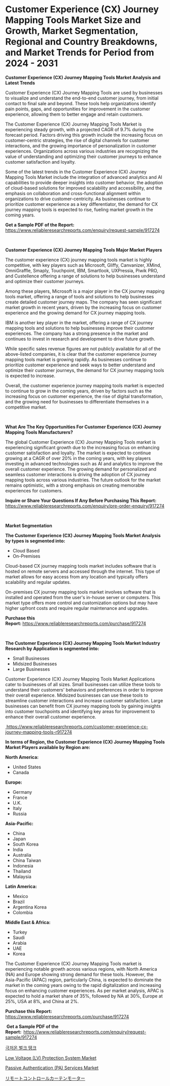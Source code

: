 <p><h1>Customer Experience (CX) Journey Mapping Tools Market Size and Growth, Market Segmentation, Regional and Country Breakdowns, and Market Trends for Period from 2024 -  2031</h1></p><p><strong>Customer Experience (CX) Journey Mapping Tools Market Analysis and Latest Trends</strong></p>
<p><p>Customer Experience (CX) Journey Mapping Tools are used by businesses to visualize and understand the end-to-end customer journey, from initial contact to final sale and beyond. These tools help organizations identify pain points, gaps, and opportunities for improvement in the customer experience, allowing them to better engage and retain customers.</p><p>The Customer Experience (CX) Journey Mapping Tools Market is experiencing steady growth, with a projected CAGR of 9.7% during the forecast period. Factors driving this growth include the increasing focus on customer-centric strategies, the rise of digital channels for customer interactions, and the growing importance of personalization in customer experiences. Organizations across various industries are recognizing the value of understanding and optimizing their customer journeys to enhance customer satisfaction and loyalty.</p><p>Some of the latest trends in the Customer Experience (CX) Journey Mapping Tools Market include the integration of advanced analytics and AI capabilities to provide deeper insights into customer behavior, the adoption of cloud-based solutions for improved scalability and accessibility, and the emphasis on collaboration and cross-functional alignment within organizations to drive customer-centricity. As businesses continue to prioritize customer experience as a key differentiator, the demand for CX journey mapping tools is expected to rise, fueling market growth in the coming years.</p></p>
<p><strong>Get a Sample PDF of the Report:&nbsp;</strong> <a href="https://www.reliableresearchreports.com/enquiry/request-sample/917274">https://www.reliableresearchreports.com/enquiry/request-sample/917274</a></p>
<p>&nbsp;</p>
<p><strong>Customer Experience (CX) Journey Mapping Tools Major Market Players</strong></p>
<p><p>The customer experience (CX) journey mapping tools market is highly competitive, with key players such as Microsoft, Gliffy, Canvanizer, XMind, OmniGraffle, Smaply, Touchpoint, IBM, Smartlook, UXPressia, Piwik PRO, and Custellence offering a range of solutions to help businesses understand and optimize their customer journeys.</p><p>Among these players, Microsoft is a major player in the CX journey mapping tools market, offering a range of tools and solutions to help businesses create detailed customer journey maps. The company has seen significant market growth in recent years, driven by the increasing focus on customer experience and the growing demand for CX journey mapping tools.</p><p>IBM is another key player in the market, offering a range of CX journey mapping tools and solutions to help businesses improve their customer experiences. The company has a strong presence in the market and continues to invest in research and development to drive future growth.</p><p>While specific sales revenue figures are not publicly available for all of the above-listed companies, it is clear that the customer experience journey mapping tools market is growing rapidly. As businesses continue to prioritize customer experience and seek ways to better understand and optimize their customer journeys, the demand for CX journey mapping tools is expected to increase.</p><p>Overall, the customer experience journey mapping tools market is expected to continue to grow in the coming years, driven by factors such as the increasing focus on customer experience, the rise of digital transformation, and the growing need for businesses to differentiate themselves in a competitive market.</p></p>
<p>&nbsp;</p>
<p><strong>What Are The Key Opportunities For Customer Experience (CX) Journey Mapping Tools Manufacturers?</strong></p>
<p><p>The global Customer Experience (CX) Journey Mapping Tools market is experiencing significant growth due to the increasing focus on enhancing customer satisfaction and loyalty. The market is expected to continue growing at a CAGR of over 20% in the coming years, with key players investing in advanced technologies such as AI and analytics to improve the overall customer experience. The growing demand for personalized and seamless customer interactions is driving the adoption of CX journey mapping tools across various industries. The future outlook for the market remains optimistic, with a strong emphasis on creating memorable experiences for customers.</p></p>
<p><strong>Inquire or Share Your Questions If Any Before Purchasing This Report:</strong> <a href="https://www.reliableresearchreports.com/enquiry/pre-order-enquiry/917274">https://www.reliableresearchreports.com/enquiry/pre-order-enquiry/917274</a></p>
<p>&nbsp;</p>
<p><strong>Market Segmentation</strong></p>
<p><strong>The Customer Experience (CX) Journey Mapping Tools Market Analysis by types is segmented into:</strong></p>
<p><ul><li>Cloud Based</li><li>On-Premises</li></ul></p>
<p><p>Cloud-based CX journey mapping tools market includes software that is hosted on remote servers and accessed through the internet. This type of market allows for easy access from any location and typically offers scalability and regular updates.</p><p>On-premises CX journey mapping tools market involves software that is installed and operated from the user's in-house server or computers. This market type offers more control and customization options but may have higher upfront costs and require regular maintenance and upgrades.</p></p>
<p><strong>Purchase this Report:&nbsp;</strong><a href="https://www.reliableresearchreports.com/purchase/917274">https://www.reliableresearchreports.com/purchase/917274</a></p>
<p>&nbsp;</p>
<p><strong>The Customer Experience (CX) Journey Mapping Tools Market Industry Research by Application is segmented into:</strong></p>
<p><ul><li>Small Businesses</li><li>Midsized Businesses</li><li>Large Businesses</li></ul></p>
<p><p>Customer Experience (CX) Journey Mapping Tools Market Applications cater to businesses of all sizes. Small businesses can utilize these tools to understand their customers' behaviors and preferences in order to improve their overall experience. Midsized businesses can use these tools to streamline customer interactions and increase customer satisfaction. Large businesses can benefit from CX journey mapping tools by gaining insights into customer touchpoints and identifying key areas for improvement to enhance their overall customer experience.</p></p>
<p><a href="https://www.reliableresearchreports.com/customer-experience-cx-journey-mapping-tools-r917274">&nbsp;https://www.reliableresearchreports.com/customer-experience-cx-journey-mapping-tools-r917274</a></p>
<p><strong>In terms of Region, the Customer Experience (CX) Journey Mapping Tools Market Players available by Region are:</strong></p>
<p>
    <p> <strong> North America: </strong>
        <ul>
            <li>United States</li>
            <li>Canada</li>
        </ul>
        </p> 
    <p> <strong> Europe: </strong>
        <ul>
            <li>Germany</li>
            <li>France</li>
            <li>U.K.</li>
            <li>Italy</li>
            <li>Russia</li>
        </ul>
        </p> 
    <p> <strong> Asia-Pacific: </strong>
        <ul>
            <li>China</li>
            <li>Japan</li>
            <li>South Korea</li>
            <li>India</li>
            <li>Australia</li>
            <li>China Taiwan</li>
            <li>Indonesia</li>
            <li>Thailand</li>
            <li>Malaysia</li>
        </ul>
        </p> 
    <p> <strong> Latin America: </strong>
        <ul>
            <li>Mexico</li>
            <li>Brazil</li>
            <li>Argentina Korea</li>
            <li>Colombia</li>
        </ul>
        </p> 
    <p> <strong> Middle East & Africa: </strong>
        <ul>
            <li>Turkey</li>
            <li>Saudi</li>
            <li>Arabia</li>
            <li>UAE</li>
            <li>Korea</li>
        </ul>
    </p>
    </p>
<p><p>The Customer Experience (CX) Journey Mapping Tools market is experiencing notable growth across various regions, with North America (NA) and Europe showing strong demand for these tools. However, the Asia-Pacific (APAC) region, particularly China, is expected to dominate the market in the coming years owing to the rapid digitalization and increasing focus on enhancing customer experiences. As per market analysis, APAC is expected to hold a market share of 35%, followed by NA at 30%, Europe at 25%, USA at 8%, and China at 2%.</p></p>
<p><strong>Purchase this Report: </strong><a href="https://www.reliableresearchreports.com/purchase/917274">https://www.reliableresearchreports.com/purchase/917274</a></p>
<p>&nbsp;<strong>Get a Sample PDF of the Report:&nbsp;&nbsp;</strong><a href="https://www.reliableresearchreports.com/enquiry/request-sample/917274">https://www.reliableresearchreports.com/enquiry/request-sample/917274</a></p>
<p><strong></strong></p>
<p><p><a href="https://medium.com/@albinbrakus2023/%ED%81%AC%EB%A6%AC%EC%98%A4%EC%A0%9C%EB%8B%89-%EB%8C%80%EB%9F%89-%ED%83%B1%ED%81%AC-%EC%8B%9C%EC%9E%A5-%EA%B7%9C%EB%AA%A8-%EC%8B%9C%EC%9E%A5-%EC%A0%84%EB%A7%9D-%EB%B0%8F-%EC%8B%9C%EC%9E%A5-%EC%98%88%EC%B8%A1-2024%EB%85%84%EB%B6%80%ED%84%B0-2031%EB%85%84-ff1e892a5d7c">극저온 벌크 탱크</a></p><p><a href="https://www.linkedin.com/pulse/low-voltage-lv-protection-system-market-key-successful-uaydf">Low Voltage (LV) Protection System Market</a></p><p><a href="https://www.linkedin.com/pulse/passive-authentication-pa-services-market-analysis-sze-fflgf">Passive Authentication (PA) Services Market</a></p><p><a href="https://github.com/leigh4852023/Market-Research-Report-List-1/blob/main/253314961323.md">リモートコントロールカーテンモーター</a></p></p>